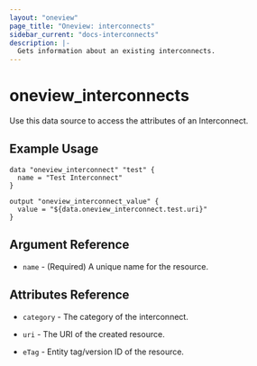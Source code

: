 ```yaml
---
layout: "oneview"
page_title: "Oneview: interconnects"
sidebar_current: "docs-interconnects"
description: |-
  Gets information about an existing interconnects.
---
```


# oneview\_interconnects

Use this data source to access the attributes of an Interconnect.

## Example Usage

```hcl
data "oneview_interconnect" "test" {
  name = "Test Interconnect"
}

output "oneview_interconnect_value" {
  value = "${data.oneview_interconnect.test.uri}"
}
```

## Argument Reference

* `name` - (Required) A unique name for the resource.

## Attributes Reference


* `category` - The category of the interconnect.

* `uri` - The URI of the created resource.

* `eTag` - Entity tag/version ID of the resource.
